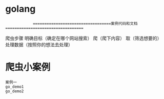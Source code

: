 # golang
                ==================================案例代码和文档==================================

爬虫步骤
明确目标（确定在哪个网站搜索）
爬（爬下内容）
取（筛选想要的）
处理数据（按照你的想法去处理）



爬虫小案例 
===
    案例一
    go_demo1
    go_demo2



